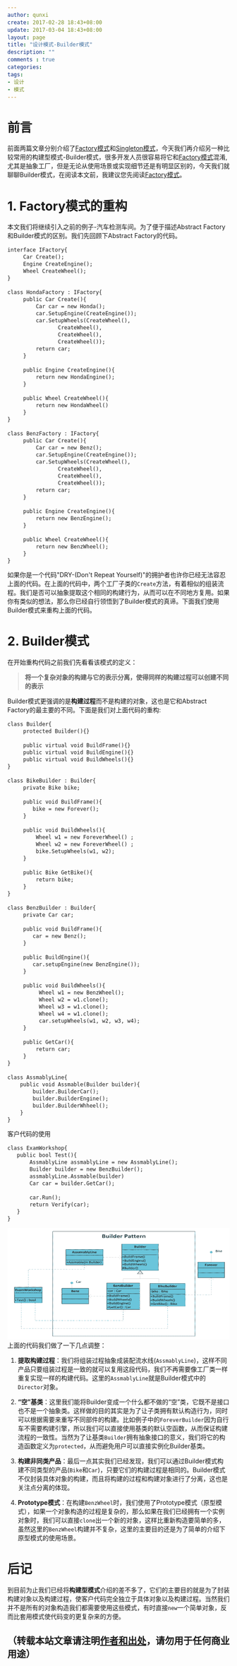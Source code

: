 ```yaml
---
author: qunxi
create: 2017-02-28 18:43+08:00
update: 2017-03-04 18:43+08:00
layout: page
title: "设计模式-Builder模式"
description: ""
comments : true
categories:
tags:
- 设计
- 模式
---
```

# 前言

前面两篇文章分别介绍了[Factory模式](https://qunxi.github.io/2017/01/30/object-oriented-design.html)和[Singleton模式](https://qunxi.github.io/2017/02/24/design-pattern-singleton.html)，今天我们再介绍另一种比较常用的构建型模式-Builder模式，很多开发人员很容易将它和[Factory模式](https://qunxi.github.io/2017/02/18/design-pattern-factory.html)混淆,尤其是抽象工厂，但是无论从使用场景或实现细节还是有明显区别的，今天我们就聊聊Builder模式，在阅读本文前，我建议您先阅读[Factory模式](https://qunxi.github.io/2017/02/18/design-pattern-factory.html)。
<!--more-->

# 1. Factory模式的重构

本文我们将继续引入之前的例子-汽车检测车间。为了便于描述Abstract Factory和Builder模式的区别。我们先回顾下Abstract Factory的代码。

```
interface IFactory{
     Car Create();
     Engine CreateEngine();
     Wheel CreateWheel();
}

class HondaFactory : IFactory{
     public Car Create(){
         Car car = new Honda();
         car.SetupEngine(CreateEngine());
         car.SetupWheels(CreateWheel(), 
                CreateWheel(), 
                CreateWheel(), 
                CreateWheel());
         return car;
     }

     public Engine CreateEngine(){
         return new HondaEngine();
     }

     public Wheel CreateWheel(){
         return new HondaWheel()
     }
}

class BenzFactory : IFactory{
     public Car Create(){
         Car car = new Benz();
         car.SetupEngine(CreateEngine());
         car.SetupWheels(CreateWheel(), 
                CreateWheel(), 
                CreateWheel(), 
                CreateWheel());
         return car;
     }
     
     public Engine CreateEngine(){
         return new BenzEngine();
     }

     public Wheel CreateWheel(){
         return new BenzWheel();
     }
}
```
如果你是一个代码"DRY-(Don't Repeat Yourself)"的拥护者也许你已经无法容忍上面的代码。在上面的代码中，两个工厂子类的`Create`方法，有着相似的组装流程。我们是否可以抽象提取这个相同的构建行为，从而可以在不同地方复用。如果你有类似的想法，那么你已经自行领悟到了Builder模式的真谛。下面我们使用Builder模式来重构上面的代码。

# 2. Builder模式

在开始重构代码之前我们先看看该模式的定义：

> **将一个复杂对象的构建与它的表示分离，使得同样的构建过程可以创建不同的表示** 

Builder模式更强调的是**构建过程**而不是构建的对象，这也是它和Abstract Factory的最主要的不同。下面是我们对上面代码的重构:

```
class Builder{
     protected Builder(){}

     public virtual void BuildFrame(){}
     public virtual void BuildEngine(){}
     public virtual void BuildWheels(){}
}

class BikeBuilder : Builder{
     private Bike bike;

     public void BuildFrame(){
        bike = new Forever();
     }

     public void BuildWheels(){
         Wheel w1 = new ForeverWheel() ;
         Wheel w2 = new ForeverWheel() ;
         bike.SetupWheels(w1, w2);
     }

     public Bike GetBike(){
         return bike;
     }
}

class BenzBuilder : Builder{
     private Car car;

     public void BuildFrame(){
        car = new Benz();
     }

     public BuildEngine(){
        car.setupEngine(new BenzEngine());
     }

     public void BuildWheels(){
          Wheel w1 = new BenzWheel();
          Wheel w2 = w1.clone();
          Wheel w3 = w1.clone();
          Wheel w4 = w1.clone(); 
          car.setupWheels(w1, w2, w3, w4);
     }

     public GetCar(){
         return car;
     }
}

class AssmablyLine{
    public void Assmable(Builder builder){
        builder.BuilderCar();
        builder.BuilderEngine();
        builder.BuilderWhheel();
    }
}
```
客户代码的使用

```
class ExamWorkshop{
   public bool Test(){
       AssmablyLine assmablyLine = new AssmablyLine();
       Builder builder = new BenzBuilder();
       assmablyLine.Assmable(builder)
       Car car = builder.GetCar();

       car.Run();
       return Verify(car);   
   }
}

```
![builder pattern](\post-images\2017_3_3_builder_pattern.png)
上面的代码我们做了一下几点调整：

1. **提取构建过程**：我们将组装过程抽象成装配流水线(`AssmablyLine`)，这样不同产品只要组装过程是一致的就可以复用这段代码，我们不再需要像工厂类一样重复实现一样的构建代码。这里的`AssmablyLine`就是Builder模式中的`Director`对象。

2. **“空”基类**：这里我们能将Builder变成一个什么都不做的“空”类，它既不是接口也不是一个抽象类。这样做的目的其实是为了让子类拥有默认构造行为，同时可以根据需要来重写不同部件的构建。比如例子中的`ForeverBuilder`因为自行车不需要构建引擎，所以我们可以直接使用基类的默认空函数，从而保证构建流程的一致性。当然为了让基类`Builder`拥有抽象接口的意义，我们将它的构造函数定义为`protected`，从而避免用户可以直接实例化Builder基类。

3. **构建非同类产品**：最后一点其实我们已经发现，我们可以通过Builder模式构建不同类型的产品(`Bike`和`Car`)，只要它们的构建过程是相同的。Builder模式不仅封装具体对象的构建，而且将构建的过程和构建对象进行了分离，这也是关注点分离的体现。

4. **Prototype模式**：在构建`BenzWheel`时，我们使用了Prototype模式（原型模式），如果一个对象构造的过程是复杂的，那么如果在我们已经拥有一个实例对象时，我们可以直接`clone`出一个新的对象，这样比重新构造要简单的多，虽然这里的`BenzWheel`构建并不复杂，这里的主要目的还是为了简单的介绍下原型模式的使用场景。 

# 后记

到目前为止我们已经将**构建型模式**介绍的差不多了，它们的主要目的就是为了封装构建对象以及构建过程，使客户代码完全独立于具体对象以及构建过程。当然我们并不是所有的对象构造我们都需要使用这些模式，有时直接`new`一个简单对象，反而比套用模式使代码变的更复杂来的方便。

## （转载本站文章请注明[作者和出处](https://qunxi.github.io/)，请勿用于任何商业用途）
